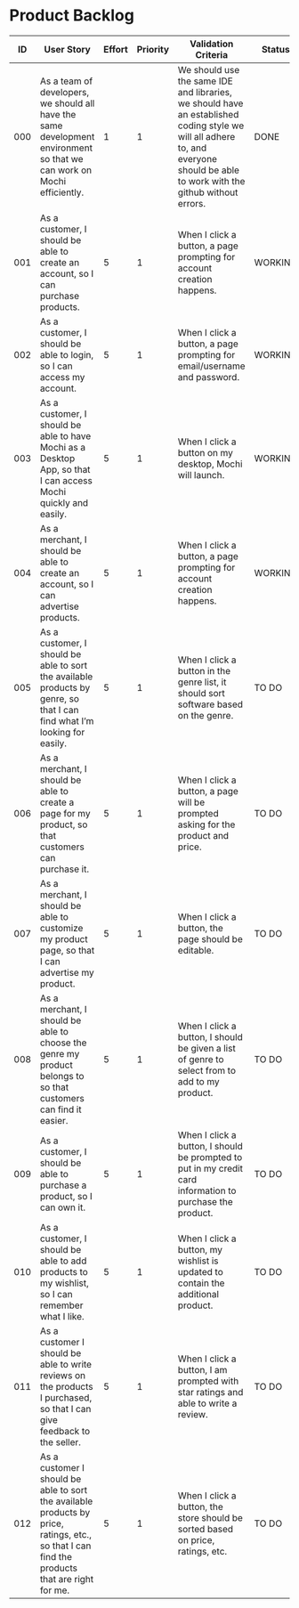 # Product Backlog

| ID | User Story | Effort | Priority | Validation Criteria | Status |
|----|------------|--------|----------|---------------------|--------|
| 000 | As a team of developers, we should all have the same development environment so that we can work on Mochi efficiently. | 1 | 1 | We should use the same IDE and libraries, we should have an established coding style  we will all adhere to, and everyone should be able to work with the github without errors. | DONE |
| 001 | As a customer, I should be able to create an account, so I can purchase products. | 5 | 1 | When I click a button, a page prompting for account creation happens. | WORKING |
| 002 | As a customer, I should be able to login, so I can access my account. | 5 | 1 | When I click a button, a page prompting for email/username and password. | WORKING |
| 003 | As a customer, I should be able to have Mochi as a Desktop App, so that I can access Mochi quickly and easily. | 5 | 1 | When I click a button on my desktop, Mochi will launch. | WORKING |
| 004 | As a merchant, I should be able to create an account, so I can advertise products. | 5 | 1 | When I click a button, a page prompting for account creation happens. | WORKING |
| 005 | As a customer, I should be able to sort the available products by genre, so that I can find what I’m looking for easily. | 5 | 1 | When I click a button in the genre list, it should sort software based on the genre. | TO DO |
| 006 | As a merchant, I should be able to create a page for my product, so that customers can purchase it. | 5 | 1 | When I click a button, a page will be prompted asking for the product and price. | TO DO |
| 007 | As a merchant, I should be able to customize my product page, so that I can advertise my product. | 5 | 1 | When I click a button, the page should be editable. | TO DO |
| 008 | As a merchant, I should be able to choose the genre my product belongs to so that customers can find it easier. | 5 | 1 | When I click a button, I should be given a list of genre to select from to add to my product. | TO DO |
| 009 | As a customer, I should be able to purchase a product, so I can own it. | 5 | 1 | When I click a button, I should be prompted to put in my credit card information to purchase the product. | TO DO |
| 010 | As a customer, I should be able to add products to my wishlist, so I can remember what I like. | 5 | 1 | When I click a button, my wishlist is updated to contain the additional product. | TO DO |
| 011 | As a customer I should be able to write reviews on the products I purchased, so that I can give feedback to the seller. | 5 | 1 | When I click a button, I am prompted with star ratings and able to write a review. | TO DO |
| 012 | As a customer I should be able to sort the available products by price, ratings, etc., so that I can find the products that are right for me. | 5 | 1 | When I click a button, the store should be sorted based on price, ratings, etc. | TO DO |

